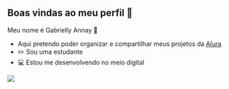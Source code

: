 ##  Boas vindas ao meu perfil 👋

Meu nome é Gabrielly Annay 🌷

-  Aqui pretendo poder organizar e compartilhar meus projetos da [Alura](https:www.alura.com.br)
- ✏️  Sou uma estudante
- 💻 Estou me desenvolvendo no meio digital

![](https://tenor.com/bOz1F.gif)

